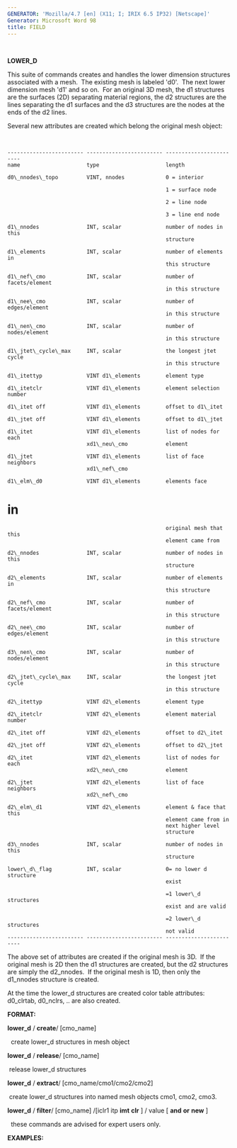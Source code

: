 ```yaml
---
GENERATOR: 'Mozilla/4.7 [en] (X11; I; IRIX 6.5 IP32) [Netscape]'
Generator: Microsoft Word 98
title: FIELD
---
```


 

 **LOWER\_D**

  This suite of commands creates and handles the lower dimension
  structures associated with a mesh.  The existing mesh is labeled
  'd0'.  The next lower dimension mesh 'd1' and so on.  For an
  original 3D mesh, the d1 structures are the surfaces (2D) separating
  material regions, the d2 structures are the lines separating the d1
  surfaces and the d3 structures are the nodes at the ends of the d2
  lines.

  Several new attributes are created which belong the original mesh
  object:

   
 
    ------------------------ ------------------------ ------------------------
    name                     type                     length
 
    d0\_nnodes\_topo         VINT, nnodes             0 = interior

                                                      1 = surface node

                                                      2 = line node

                                                      3 = line end node
 
    d1\_nnodes               INT, scalar              number of nodes in this
                                                      structure
 
    d1\_elements             INT, scalar              number of elements in
                                                      this structure
 
    d1\_nef\_cmo             INT, scalar              number of facets/element
                                                      in this structure
 
    d1\_nee\_cmo             INT, scalar              number of edges/element
                                                      in this structure
 
    d1\_nen\_cmo             INT, scalar              number of nodes/element
                                                      in this structure
 
    d1\_jtet\_cycle\_max     INT, scalar              the longest jtet cycle
                                                      in this structure
 
    d1\_itettyp              VINT d1\_elements        element type
 
    d1\_itetclr              VINT d1\_elements        element selection number
 
    d1\_itet off             VINT d1\_elements        offset to d1\_itet
 
    d1\_jtet off             VINT d1\_elements        offset to d1\_jtet
 
    d1\_itet                 VINT d1\_elements        list of nodes for each
                             xd1\_neu\_cmo            element
 
    d1\_jtet                 VINT d1\_elements        list of face neighbors
                             xd1\_nef\_cmo            
 
    d1\_elm\_d0              VINT d1\_elements        elements face 
# in
                                                      original mesh that this
                                                      element came from
 
    d2\_nnodes               INT, scalar              number of nodes in this
                                                      structure
 
    d2\_elements             INT, scalar              number of elements in
                                                      this structure
 
    d2\_nef\_cmo             INT, scalar              number of facets/element
                                                      in this structure
 
    d2\_nee\_cmo             INT, scalar              number of edges/element
                                                      in this structure
 
    d3\_nen\_cmo             INT, scalar              number of nodes/element
                                                      in this structure
 
    d2\_jtet\_cycle\_max     INT, scalar              the longest jtet cycle
                                                      in this structure
 
    d2\_itettyp              VINT d2\_elements        element type
 
    d2\_itetclr              VINT d2\_elements        element material number
 
    d2\_itet off             VINT d2\_elements        offset to d2\_itet
 
    d2\_jtet off             VINT d2\_elements        offset to d2\_jtet
 
    d2\_itet                 VINT d2\_elements        list of nodes for each
                             xd2\_neu\_cmo            element
 
    d2\_jtet                 VINT d2\_elements        list of face neighbors 
                             xd2\_nef\_cmo            
 
    d2\_elm\_d1              VINT d2\_elements        element & face that this
                                                      element came from in
                                                      next higher level
                                                      structure
 
    d3\_nnodes               INT, scalar              number of nodes in this
                                                      structure
 
    lower\_d\_flag           INT, scalar              0= no lower d structure
                                                      exist

                                                      =1 lower\_d structures
                                                      exist and are valid

                                                      =2 lower\_d structures
                                                      not valid
    ------------------------ ------------------------ ------------------------
 
  The above set of attributes are created if the original mesh is 3D. 
  If the original mesh is 2D then the d1 structures are created, but
  the d2 structures are simply the d2\_nnodes.  If the original mesh
  is 1D, then only the d1\_nnodes structure is created.
 
  At the time the lower\_d structures are created color table
  attributes: d0\_clrtab, d0\_nclrs, .. are also created.

 **FORMAT:**

  **lower\_d** / **create**/ [cmo\_name]

    create lower\_d structures in mesh object

  **lower\_d** / **release**/ [cmo\_name]

   release lower\_d structures

  **lower\_d** / **extract**/ [cmo\_name/cmo1/cmo2/cmo2]

   create lower\_d structures into named mesh objects cmo1, cmo2,
  cmo3.

  **lower\_d** / **filter**/ [cmo\_name] /[iclr1  itp  **imt** 
  **clr** ] / value [ **and**  **or**  **new** ]

    these commands are advised for expert users only.

 **EXAMPLES:**

 
